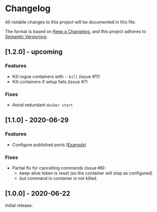 # Changelog

All notable changes to this project will be documented in this file.

The format is based on [Keep a Changelog](https://keepachangelog.com/en/1.0.0/), and 
this project adheres to [Semantic Versioning](https://semver.org/spec/v2.0.0.html).


## [1.2.0] - upcoming

### Features

 - Kill rogue containers with `--kill` (issue #11)
 - Kill containers if setup fails (issue #7)

### Fixes

 - Avoid redundant `docker start`


## [1.1.0] - 2020-06-29

### Features

 - Configure published ports ([Example](examples/nginx))
 
### Fixes

 - Partial fix for cancelling commands (issue #6):
   - keep-alive token is reset (so the container will stop as configured)
   - _but_ command in container is not killed.


## [1.0.0] - 2020-06-22

Initial release. 
